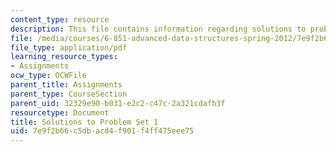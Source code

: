 ```yaml
---
content_type: resource
description: This file contains information regarding solutions to problem set 1.
file: /media/courses/6-851-advanced-data-structures-spring-2012/7e9f2b66c5dbacd4f901f4ff475eee75_MIT6_851S12_ps1sol.pdf
file_type: application/pdf
learning_resource_types:
- Assignments
ocw_type: OCWFile
parent_title: Assignments
parent_type: CourseSection
parent_uid: 32329e90-b031-e2c2-c47c-2a321cdafb3f
resourcetype: Document
title: Solutions to Problem Set 1
uid: 7e9f2b66-c5db-acd4-f901-f4ff475eee75
---
```

